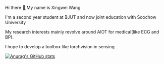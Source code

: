 <!--
**xibrer/xibrer** is a ✨ _special_ ✨ repository because its `README.md` (this file) appears on your GitHub profile.

Here are some ideas to get you started:

- 🔭 I’m currently working on ...
- 🌱 I’m currently learning ...
- 👯 I’m looking to collaborate on ...
- 🤔 I’m looking for help with ...
- 💬 Ask me about ...
- 📫 How to reach me: ...
- 😄 Pronouns: ...
- ⚡ Fun fact: ...
-->
Hi there 👋,My name is Xingwei Wang

I'm a second year student at BJUT and now joint education with Soochow University

My research interests mainly revolve around AIOT for medical(like ECG and BP).

I hope to develop a toolbox like torchvision in sensing

[![Anurag's GitHub stats](https://github-readme-stats.vercel.app/api?username=xibrer&count_private=true&theme=merko)](https://github.com/anuraghazra/github-readme-stats)
